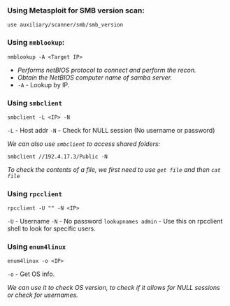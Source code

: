 ### Using Metasploit for SMB version scan:
```
use auxiliary/scanner/smb/smb_version
```

### Using `nmblookup`:
```
nmblookup -A <Target IP>
```
- *Performs netBIOS protocol to connect and perform the recon.*
- *Obtain the NetBIOS computer name of samba server.*
- `-A` - Lookup by IP.

### Using `smbclient`
```
smbclient -L <IP> -N
```

`-L` - Host addr
`-N` - Check for NULL session (No username or password)

*We can also use `smbclient` to access shared folders:*
```
smbclient //192.4.17.3/Public -N
```

*To check the contents of a file, we first need to use `get file` and then `cat file`*
 
### Using `rpcclient`
```
rpcclient -U "" -N <IP>
```

`-U` - Username
`-N` - No password
`lookupnames admin` - Use this on rpcclient shell to look for specific users.
### Using `enum4linux`
```
enum4linux -o <IP>
```

`-o` - Get OS info.  

*We can use it to check OS version, to check if it allows for NULL sessions or check for usernames.*

